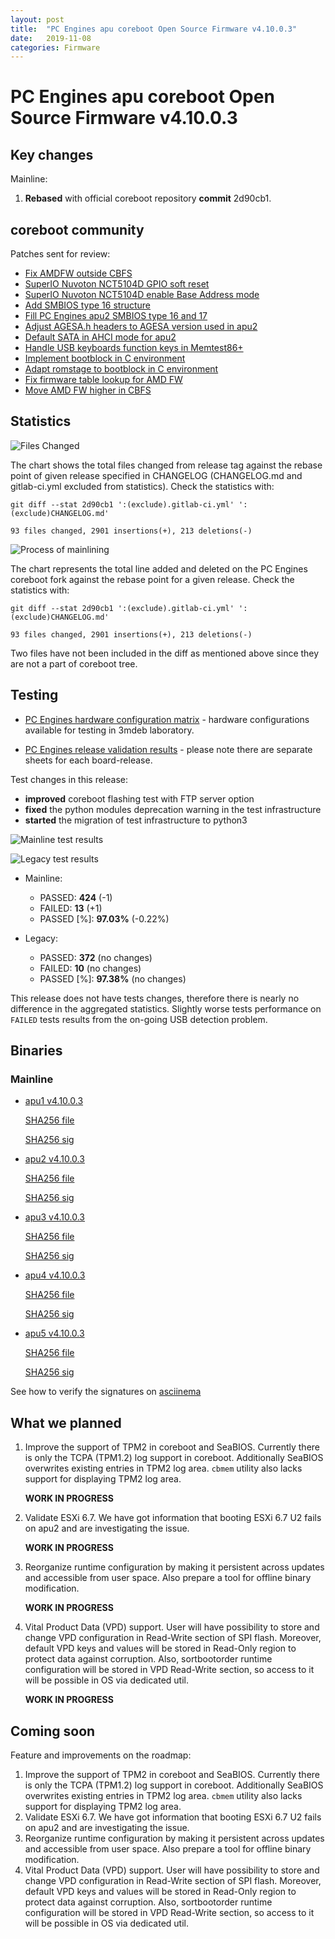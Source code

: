 ```yaml
---
layout: post
title:  "PC Engines apu coreboot Open Source Firmware v4.10.0.3"
date:   2019-11-08
categories: Firmware
---
```

# PC Engines apu coreboot Open Source Firmware v4.10.0.3

## Key changes

Mainline:

1. **Rebased** with official coreboot repository **commit** 2d90cb1.

## coreboot community

Patches sent for review:

* [Fix AMDFW outside CBFS](https://review.coreboot.org/c/coreboot/+/35853)
* [SuperIO Nuvoton NCT5104D GPIO soft reset](https://review.coreboot.org/c/coreboot/+/35482)
* [SuperIO Nuvoton NCT5104D enable Base Address mode](https://review.coreboot.org/c/coreboot/+/35849)
* [Add SMBIOS type 16 structure](https://review.coreboot.org/c/coreboot/+/35888)
* [Fill PC Engines apu2 SMBIOS type 16 and 17](https://review.coreboot.org/c/coreboot/+/35889)
* [Adjust AGESA.h headers to AGESA version used in apu2](https://review.coreboot.org/c/coreboot/+/35906)
* [Default SATA in AHCI mode for apu2](https://review.coreboot.org/c/coreboot/+/35891)
* [Handle USB keyboards function keys in Memtest86+](https://review.coreboot.org/c/memtest86plus/+/36630)
* [Implement bootblock in C environment](https://review.coreboot.org/c/coreboot/+/35754)
* [Adapt romstage to bootblock in C environment](https://review.coreboot.org/c/coreboot/+/35755)
* [Fix firmware table lookup for AMD FW](https://review.coreboot.org/c/blobs/+/35969)
* [Move AMD FW higher in CBFS](https://review.coreboot.org/c/coreboot/+/35970)

## Statistics

![Files Changed](https://cloud.3mdeb.com/index.php/s/2gwAPC6LwD3CQx9/preview)

The chart shows the total files changed from release tag against the rebase
point of given release specified in CHANGELOG (CHANGELOG.md and gitlab-ci.yml
excluded from statistics). Check the statistics with:

```
git diff --stat 2d90cb1 ':(exclude).gitlab-ci.yml' ':(exclude)CHANGELOG.md'
```

`93 files changed, 2901 insertions(+), 213 deletions(-)`

![Process of mainlining](https://cloud.3mdeb.com/index.php/s/kdk7PX3HCfzb4N6/preview)

The chart represents the total line added and deleted on the PC Engines
coreboot fork against the rebase point for a given release. Check the
statistics with:

```
git diff --stat 2d90cb1 ':(exclude).gitlab-ci.yml' ':(exclude)CHANGELOG.md'
```

`93 files changed, 2901 insertions(+), 213 deletions(-)`

Two files have not been included in the diff as mentioned above since they are
not a part of coreboot tree.

## Testing

* [PC Engines hardware configuration matrix](https://cloud.3mdeb.com/index.php/s/ce829QADwA7sHx9/preview) - hardware configurations available for testing in 3mdeb laboratory.

* [PC Engines release validation results](https://3mdeb.us16.list-manage.com/track/click?u=fce95b885fc13fbf1db611816&id=96d9b426c0&e=16ffa34a09) - please note there are separate sheets for each board-release.

Test changes in this release:
* **improved** coreboot flashing test with FTP server option
* **fixed** the python modules deprecation warning in the test infrastructure
* **started** the migration of test infrastructure to python3

![Mainline test results](https://cloud.3mdeb.com/index.php/s/bfFnytdiXA5oBJq/preview)

![Legacy test results](https://cloud.3mdeb.com/index.php/s/DGLG6wdX9E33A4o/preview)

* Mainline:
  * PASSED: **424** (-1)
  * FAILED: **13** (+1)
  * PASSED [%]: **97.03%** (-0.22%)

* Legacy:
  * PASSED: **372** (no changes)
  * FAILED: **10** (no changes)
  * PASSED [%]: **97.38%** (no changes)

This release does not have tests changes, therefore there is nearly no
difference in the aggregated statistics. Slightly worse tests performance on
`FAILED` tests results from the on-going USB detection problem.

## Binaries

### Mainline

* [apu1 v4.10.0.3](https://3mdeb.com/open-source-firmware/pcengines/apu1/apu1_v4.10.0.3.rom)

  [SHA256 file](https://3mdeb.com/open-source-firmware/pcengines/apu1/apu1_v4.10.0.3.SHA256)

  [SHA256 sig](https://3mdeb.com/open-source-firmware/pcengines/apu1/apu1_v4.10.0.3.SHA256.sig)

* [apu2 v4.10.0.3](https://3mdeb.com/open-source-firmware/pcengines/apu2/apu2_v4.10.0.3.rom)

  [SHA256 file](https://3mdeb.com/open-source-firmware/pcengines/apu2/apu2_v4.10.0.3.SHA256)

  [SHA256 sig](https://3mdeb.com/open-source-firmware/pcengines/apu2/apu2_v4.10.0.3.SHA256.sig)

* [apu3 v4.10.0.3](https://3mdeb.com/open-source-firmware/pcengines/apu3/apu3_v4.10.0.3.rom)

  [SHA256 file](https://3mdeb.com/open-source-firmware/pcengines/apu3/apu3_v4.10.0.3.SHA256)

  [SHA256 sig](https://3mdeb.com/open-source-firmware/pcengines/apu3/apu3_v4.10.0.3.SHA256.sig)

* [apu4 v4.10.0.3](https://3mdeb.com/open-source-firmware/pcengines/apu4/apu4_v4.10.0.3.rom)

  [SHA256 file](https://3mdeb.com/open-source-firmware/pcengines/apu4/apu4_v4.10.0.3.SHA256)

  [SHA256 sig](https://3mdeb.com/open-source-firmware/pcengines/apu4/apu4_v4.10.0.3.SHA256.sig)

* [apu5 v4.10.0.3](https://3mdeb.com/open-source-firmware/pcengines/apu5/apu5_v4.10.0.3.rom)

  [SHA256 file](https://3mdeb.com/open-source-firmware/pcengines/apu5/apu5_v4.10.0.3.SHA256)

  [SHA256 sig](https://3mdeb.com/open-source-firmware/pcengines/apu5/apu5_v4.10.0.3.SHA256.sig)

See how to verify the signatures on [asciinema](https://asciinema.org/a/227035)

[1]: https://en.wikipedia.org/wiki/ROCA_vulnerability
[2]: https://github.com/pcengines/apu2-documentation/blob/master/docs/research/ROCA.md
[3]: https://github.com/pcengines/apu2-documentation/blob/master/docs/os-status.md

## What we planned

1. Improve the support of TPM2 in coreboot and SeaBIOS. Currently there is only
   the TCPA (TPM1.2) log support in coreboot. Additionally SeaBIOS overwrites
   existing entries in TPM2 log area. `cbmem` utility also lacks support for
   displaying TPM2 log area.

   **WORK IN PROGRESS**

2. Validate ESXi 6.7. We have got information that booting ESXi 6.7 U2 fails on
   apu2 and are investigating the issue.

   **WORK IN PROGRESS**

3. Reorganize runtime configuration by making it persistent across updates and
   accessible from user space. Also prepare a tool for offline binary
   modification.

   **WORK IN PROGRESS**

4. Vital Product Data (VPD) support. User will have possibility to store
   and change VPD configuration in Read-Write section of SPI flash. Moreover,
   default VPD keys and values will be stored in Read-Only region to protect
   data against corruption. Also, sortbootorder runtime configuration will be
   stored in VPD Read-Write section, so access to it will be possible in OS
   via dedicated util.

   **WORK IN PROGRESS**

## Coming soon

Feature and improvements on the roadmap:

1. Improve the support of TPM2 in coreboot and SeaBIOS. Currently there is only
   the TCPA (TPM1.2) log support in coreboot. Additionally SeaBIOS overwrites
   existing entries in TPM2 log area. `cbmem` utility also lacks support for
   displaying TPM2 log area.
2. Validate ESXi 6.7. We have got information that booting ESXi 6.7 U2 fails on
   apu2 and are investigating the issue.
3. Reorganize runtime configuration by making it persistent across updates and
   accessible from user space. Also prepare a tool for offline binary
   modification.
4. Vital Product Data (VPD) support. User will have possibility to store
   and change VPD configuration in Read-Write section of SPI flash. Moreover,
   default VPD keys and values will be stored in Read-Only region to protect
   data against corruption. Also, sortbootorder runtime configuration will be
   stored in VPD Read-Write section, so access to it will be possible in OS
   via dedicated util.
